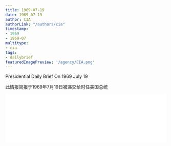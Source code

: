 ```yaml
---
title: 1969-07-19
date: 1969-07-19
author: CIA 
authorLink: "/authors/cia"
timestamp: 
- 1969
- 1969-07
multitype: 
- cia
tags: 
- dailybrief
featuredImagePreview: '/agency/CIA.png'
---
```



Presidential Daily Brief On 1969 July 19

此情报简报于1969年7月19日被递交给时任美国总统

<!--more-->





<div id="over" style="width:100%; overflow:hidden"> <iframe id="sFrame" name="sFrame" frameborder="no" border="0"  allowfullscreen marginwidth="0" scrolling="no" src = " /CIA/1969-07-19.html "  style = " position:absulute; width: 806px; top: 300;" > </iframe> </div>